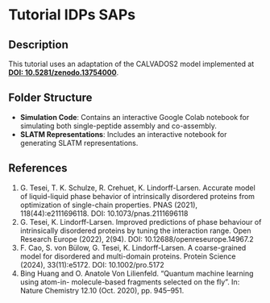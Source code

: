 # Tutorial IDPs SAPs

## Description
This tutorial uses an adaptation of the CALVADOS2 model implemented at **[DOI: 10.5281/zenodo.13754000](https://zenodo.org/records/13754000)**.  

## Folder Structure  

- **Simulation Code**: Contains an interactive Google Colab notebook for simulating both single-peptide assembly and co-assembly.  
- **SLATM Representations**: Includes an interactive notebook for generating SLATM representations.  


## References

1. G. Tesei, T. K. Schulze, R. Crehuet, K. Lindorff-Larsen. Accurate model of liquid-liquid phase behavior of intrinsically disordered proteins from optimization of single-chain properties. PNAS (2021), 118(44):e2111696118. DOI: 10.1073/pnas.2111696118
2. G. Tesei, K. Lindorff-Larsen. Improved predictions of phase behaviour of intrinsically disordered proteins by tuning the interaction range. Open Research Europe (2022), 2(94). DOI: 10.12688/openreseurope.14967.2
3. F. Cao, S. von Bülow, G. Tesei, K. Lindorff-Larsen. A coarse-grained model for disordered and multi-domain proteins. Protein Science (2024), 33(11):e5172. DOI: 10.1002/pro.5172
4. Bing Huang and O. Anatole Von Lilienfeld. “Quantum machine learning using atom-in-
molecule-based fragments selected on the fly”. In: Nature Chemistry 12.10 (Oct. 2020),
pp. 945–951.


